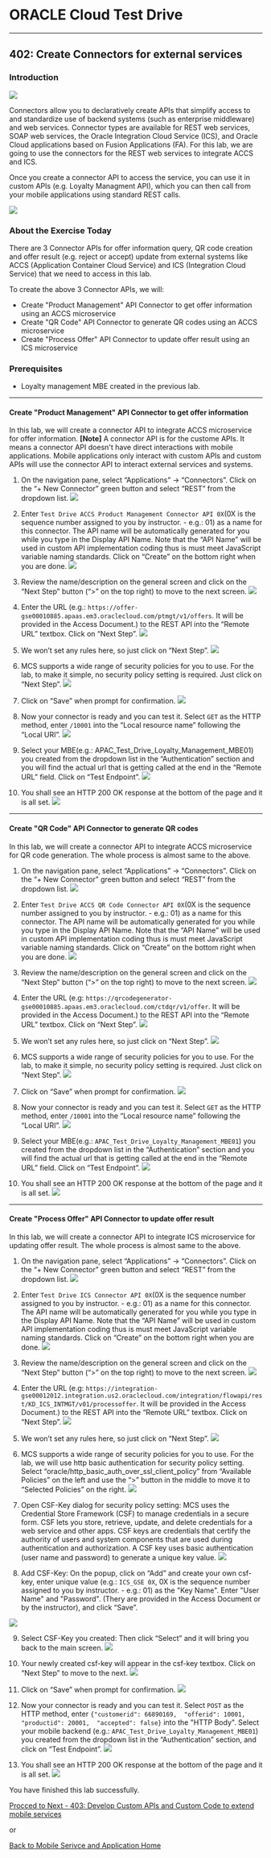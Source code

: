 # ORACLE Cloud Test Drive #
-----
## 402: Create Connectors for external services ##

### Introduction ###
![](../common/images/mobile/402-Connectors_Overview.png)

Connectors allow you to declaratively create APIs that simplify access to and standardize use of backend systems (such as enterprise middleware) and web services. Connector types are available for REST web services, SOAP web services, the Oracle Integration Cloud Service (ICS), and Oracle Cloud applications based on Fusion Applications (FA). For this lab, we are going to use the connectors for the REST web services to integrate ACCS and ICS.

Once you create a connector API to access the service, you can use it in custom APIs (e.g. Loyalty Managment API), which you can then call from your mobile applications using standard REST calls.

![](../common/images/mobile/402-Connectors_Mechanism.png)

### About the Exercise Today ###
There are 3 Connector APIs for offer information query, QR code creation and offer result (e.g. reject or accept) update from external systems like ACCS (Application Container Cloud Service) and ICS (Integration Cloud Service) that we need to access in this lab.

To create the above 3 Connector APIs, we will:
- Create "Product Management" API Connector to get offer information using an ACCS microservice
- Create "QR Code" API Connector to generate QR codes using an ACCS microservice
- Create "Process Offer" API Connector to update offer result using an ICS microservice

### Prerequisites ###
- Loyalty management MBE created in the previous lab.

----
#### Create "Product Management" API Connector to get offer information ####
In this lab, we will create a connector API to integrate ACCS microservice for offer information. **[Note]** A connector API is for the custome APIs. It means a connector API doesn't have direct interactions with mobile applications. Mobile applications only interact with custom APIs and custom APIs will use the connector API to interact external services and systems.

1. On the navigation pane, select “Applications” -> “Connectors”. Click on the “+ New Connector” green button and select “REST” from the dropdown list.
![](../common/images/mobile/402-New_Connector.png)

2. Enter `Test Drive ACCS Product Management Connector API 0X`(0X is the sequence number assigned to you by instructor. - e.g.: 01) as a name for this connector. The API name will be automatically generated for you while you type in the Display API Name. Note that the “API Name” will be used in custom API implementation coding thus is must meet JavaScript variable naming standards. Click on “Create” on the bottom right when you are done.
![](../common/images/mobile/402-New_Connector_Info.png)

3. Review the name/description on the general screen and click on the “Next Step” button (“>” on the top right) to move to the next screen.
![](../common/images/mobile/402-Connector_Info_Review.png)

4. Enter the URL (e.g.: `https://offer-gse00010885.apaas.em3.oraclecloud.com/ptmgt/v1/offers`. It will be provided in the Access Document.) to the REST API into the “Remote URL” textbox. Click on “Next Step”.
![](../common/images/mobile/402-Connector_URL_Setting.png)

5. We won’t set any rules here, so just click on “Next Step”.
![](../common/images/mobile/402-Connector_Rule_Setting.png)

6. MCS supports a wide range of security policies for you to use. For the lab, to make it simple, no security policy setting is required. Just click on “Next Step”.
![](../common/images/mobile/402-Connector_Security_Setting.png)

7. Click on “Save” when prompt for confirmation.
![](../common/images/mobile/402-Connector_Save.png)

8. Now your connector is ready and you can test it. Select `GET` as the HTTP method, enter `/10001` into the “Local resource name” following the “Local URI”.
![](../common/images/mobile/402-Connector_Test.png)

9. Select your MBE(e.g.: APAC_Test_Drive_Loyalty_Management_MBE01) you created from the dropdown list in the “Authentication” section and you will find the actual url that is getting called at the end in the “Remote URL” field. Click on “Test Endpoint”.
![](../common/images/mobile/402-Connector_Test_EndPoint.png)

10. You shall see an HTTP 200 OK response at the bottom of the page and it is all set.
![](../common/images/mobile/402-Connector_Test_Result.png)

---
#### Create "QR Code" API Connector to generate QR codes ####
In this lab, we will create a connector API to integrate ACCS microservice for QR code generation. The whole process is almost same to the above.

1. On the navigation pane, select “Applications” -> “Connectors”. Click on the “+ New Connector” green button and select “REST” from the dropdown list.
![](../common/images/mobile/402-New_Connector.png)

2. Enter `Test Drive ACCS QR Code Connector API 0X`(0X is the sequence number assigned to you by instructor. - e.g.: 01) as a name for this connector. The API name will be automatically generated for you while you type in the Display API Name. Note that the “API Name” will be used in custom API implementation coding thus is must meet JavaScript variable naming standards. Click on “Create” on the bottom right when you are done.
![](../common/images/mobile/402-QRCode_Connector_API.png)

3. Review the name/description on the general screen and click on the “Next Step” button (“>” on the top right) to move to the next screen.
![](../common/images/mobile/402-QRCode_Connector_API_Review.png)

4. Enter the URL (e.g: `https://qrcodegenerator-gse00010885.apaas.em3.oraclecloud.com/ctdqr/v1/offer`. It will be provided in the Access Document.) to the REST API into the “Remote URL” textbox. Click on “Next Step”.
![](../common/images/mobile/402-QRCode_Connector_URL_Setting.png)

5. We won’t set any rules here, so just click on “Next Step”.
![](../common/images/mobile/402-QRCdoe_Connector_Rule_Setting.png)

6. MCS supports a wide range of security policies for you to use. For the lab, to make it simple, no security policy setting is required. Just click on “Next Step”.
![](../common/images/mobile/402-QRCdoe_Connector_Security_Setting.png)

7. Click on “Save” when prompt for confirmation.
![](../common/images/mobile/402-Connector_Save.png)

8. Now your connector is ready and you can test it. Select `GET` as the HTTP method, enter `/10001` into the “Local resource name” following the “Local URI”.
![](../common/images/mobile/402-QRCode_Connector_Test.png)

9. Select your MBE(e.g.: `APAC_Test_Drive_Loyalty_Management_MBE01`) you created from the dropdown list in the “Authentication” section and you will find the actual url that is getting called at the end in the “Remote URL” field. Click on “Test Endpoint”.
![](../common/images/mobile/402-QRCode_Connector_Test_EndPoint.png)

10. You shall see an HTTP 200 OK response at the bottom of the page and it is all set.
![](../common/images/mobile/402-QRCode_Connector_Test_Result.png)


---
#### Create "Process Offer" API Connector to update offer result ####
In this lab, we will create a connector API to integrate ICS microservice for updating offer result. The whole process is almost same to the above.

1. On the navigation pane, select “Applications” -> “Connectors”. Click on the “+ New Connector” green button and select “REST” from the dropdown list.
![](../common/images/mobile/402-New_Connector.png)

2. Enter `Test Drive ICS Connector API 0X`(0X is the sequence number assigned to you by instructor. - e.g.: 01) as a name for this connector. The API name will be automatically generated for you while you type in the Display API Name. Note that the “API Name” will be used in custom API implementation coding thus is must meet JavaScript variable naming standards. Click on “Create” on the bottom right when you are done.
![](../common/images/mobile/402-ICS_Connector_API.png)

3. Review the name/description on the general screen and click on the “Next Step” button (“>” on the top right) to move to the next screen.
![](../common/images/mobile/402-ICS_Connector_API_Review.png)

4. Enter the URL (e.g: `https://integration-gse00012012.integration.us2.oraclecloud.com/integration/flowapi/rest/KD_ICS_INTMGT/v01/processoffer`. It will be provided in the Access Document.) to the REST API into the “Remote URL” textbox. Click on “Next Step”.
![](../common/images/mobile/402-ICS_Connector_URL_Setting.png)

5. We won’t set any rules here, so just click on “Next Step”.
![](../common/images/mobile/402-ICS_Connector_Rule_Setting.png)

6. MCS supports a wide range of security policies for you to use. For the lab, we will use http basic authentication for security policy setting. Select “oracle/http_basic_auth_over_ssl_client_policy” from “Available Policies” on the left and use the “>” button in the middle to move it to “Selected Policies” on the right.
![](../common/images/mobile/402-ICS_Connector_Security_Setting.png)

7. Open CSF-Key dialog for security policy setting: MCS uses the Credential Store Framework (CSF) to manage credentials in a secure form. CSF lets you store, retrieve, update, and delete credentials for a web service and other apps. CSF keys are credentials that certify the authority of users and system components that are used during authentication and authorization. A CSF key uses basic authentication (user name and password) to generate a unique key value.
![](../common/images/mobile/402-Open_CSF_Key_Dialog.png)

8. Add CSF-Key: On the popup, click on “Add” and create your own csf-key, enter unique value (e.g.: `ICS_GSE 0X`, 0X is the sequence number assigned to you by instructor. - e.g.: 01) as the "Key Name". Enter "User Name" and "Password". (Thery are provided in the Access Document or by the instructor), and click “Save”. 

![](../common/images/mobile/402-ICS_Add_CSF_Key.png)

9. Select CSF-Key you created: Then click “Select” and it will bring you back to the main screen. 
![](../common/images/mobile/402-ICS_Select_CSF_Key.png)

10. Your newly created csf-key will appear in the csf-key textbox. Click on “Next Step” to move to the next.
![](../common/images/mobile/402-ICS_CSF_Key_NextStep.png)

11. Click on “Save” when prompt for confirmation.
![](../common/images/mobile/402-Connector_Save.png)

12. Now your connector is ready and you can test it. Select `POST` as the HTTP method, enter `{"customerid": 66890169,  "offerid": 10001,  "productid": 20001,  "accepted": false}` into the "HTTP Body". Select your mobile backend (e.g.: `APAC_Test_Drive_Loyalty_Management_MBE01`) you created from the dropdown list in the “Authentication” section, and click on “Test Endpoint”.
![](../common/images/mobile/402-ICS_Connector_Test.png)

13. You shall see an HTTP 200 OK response at the bottom of the page and it is all set.
![](../common/images/mobile/402-ICS_Connector_Test_Result.png)



You have finished this lab successfully.

[Procced to Next - 403: Develop Custom APIs and Custom Code to extend mobile services](403-MobileLab.md)

or

[Back to Mobile Serivce and Application Home](README.md)


